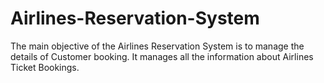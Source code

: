 # Airlines-Reservation-System
The main objective of the Airlines Reservation System is to manage the details of Customer booking. It manages all the information about Airlines Ticket Bookings.
